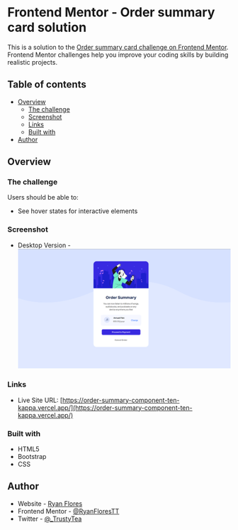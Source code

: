 # Frontend Mentor - Order summary card solution

This is a solution to the [Order summary card challenge on Frontend Mentor](https://www.frontendmentor.io/challenges/order-summary-component-QlPmajDUj). Frontend Mentor challenges help you improve your coding skills by building realistic projects. 

## Table of contents

- [Overview](#overview)
  - [The challenge](#the-challenge)
  - [Screenshot](#screenshot)
  - [Links](#links)
  - [Built with](#built-with)
- [Author](#author)

## Overview

### The challenge

Users should be able to:

- See hover states for interactive elements

### Screenshot

- Desktop Version - ![](./images/ordersummarycomponent.png)

### Links

- Live Site URL: [https://order-summary-component-ten-kappa.vercel.app/](https://order-summary-component-ten-kappa.vercel.app/)

### Built with

- HTML5
- Bootstrap
- CSS 

## Author

- Website - [Ryan Flores](https://ryanflorestt.github.io/cv/)
- Frontend Mentor - [@RyanFloresTT](https://www.frontendmentor.io/profile/RyanFloresTT)
- Twitter - [@_TrustyTea](https://www.twitter.com/_TrustyTea)

